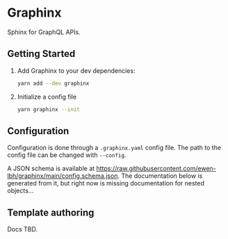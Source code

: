 # Graphinx

Sphinx for GraphQL APIs.

## Getting Started

1. Add Graphinx to your dev dependencies:

   ```bash
   yarn add --dev graphinx
   ```

2. Initialize a config file

   ```bash
   yarn graphinx --init
   ```

## Configuration

Configuration is done through a `.graphinx.yaml` config file. The path to the config file can be changed with `--config`.

A JSON schema is available at <https://raw.githubusercontent.com/ewen-lbh/graphinx/main/config.schema.json>. The documentation below is generated from it, but right now is missing documentation for nested objects...

<!-- Include docs/config.md -->

## Template authoring

Docs TBD.
